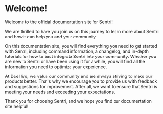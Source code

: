 # Welcome!

Welcome to the official documentation site for Sentri!

We are thrilled to have you join us on this journey to learn more about Sentri and how it can help you and your community.

On this documentation site, you will find everything you need to get started with Sentri, including command information, a changelog, and in-depth tutorials for how to best integrate Sentri into your community. Whether you are new to Sentri or have been using it for a while, you will find all the information you need to optimize your experience.

At BeeHive, we value our community and are always striving to make our products better. That's why we encourage you to provide us with feedback and suggestions for improvement. After all, we want to ensure that Sentri is meeting your needs and exceeding your expectations.

Thank you for choosing Sentri, and we hope you find our documentation site helpful!
